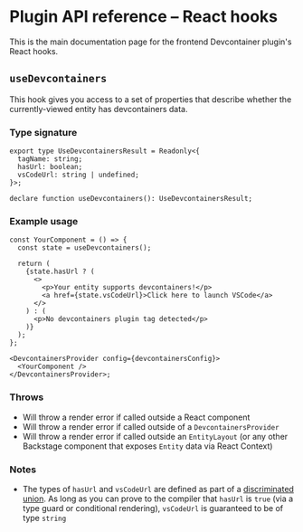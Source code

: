 # Plugin API reference – React hooks

This is the main documentation page for the frontend Devcontainer plugin's React hooks.

## `useDevcontainers`

This hook gives you access to a set of properties that describe whether the currently-viewed entity has devcontainers data.

### Type signature

```tsx
export type UseDevcontainersResult = Readonly<{
  tagName: string;
  hasUrl: boolean;
  vsCodeUrl: string | undefined;
}>;

declare function useDevcontainers(): UseDevcontainersResult;
```

### Example usage

```tsx
const YourComponent = () => {
  const state = useDevcontainers();

  return (
    {state.hasUrl ? (
      <>
        <p>Your entity supports devcontainers!</p>
        <a href={state.vsCodeUrl}>Click here to launch VSCode</a>
      </>
    ) : (
      <p>No devcontainers plugin tag detected</p>
    )}
  );
};

<DevcontainersProvider config={devcontainersConfig}>
  <YourComponent />
</DevcontainersProvider>;
```

### Throws

- Will throw a render error if called outside a React component
- Will throw a render error if called outside of a `DevcontainersProvider`
- Will throw a render error if called outside an `EntityLayout` (or any other Backstage component that exposes `Entity` data via React Context)

### Notes

- The types of `hasUrl` and `vsCodeUrl` are defined as part of a [discriminated union](https://www.typescriptlang.org/docs/handbook/unions-and-intersections.html#discriminating-unions). As long as you can prove to the compiler that `hasUrl` is `true` (via a type guard or conditional rendering), `vsCodeUrl` is guaranteed to be of type `string`
